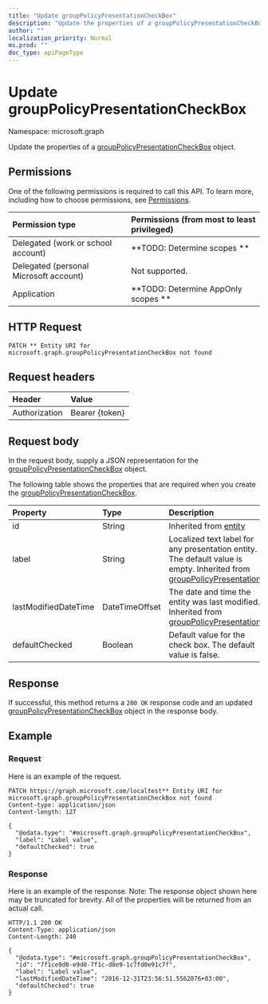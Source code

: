 ```yaml
---
title: "Update groupPolicyPresentationCheckBox"
description: "Update the properties of a groupPolicyPresentationCheckBox object."
author: ""
localization_priority: Normal
ms.prod: ""
doc_type: apiPageType
---
```


# Update groupPolicyPresentationCheckBox

Namespace: microsoft.graph

Update the properties of a [groupPolicyPresentationCheckBox](../resources/grouppolicypresentationcheckbox.md) object.

## Permissions
One of the following permissions is required to call this API. To learn more, including how to choose permissions, see [Permissions](/concepts/permissions-reference.md).

|Permission type|Permissions (from most to least privileged)|
|:---|:---|
|Delegated (work or school account)|**TODO: Determine scopes **|
|Delegated (personal Microsoft account)|Not supported.|
|Application|**TODO: Determine AppOnly scopes **|

## HTTP Request
<!-- {
  "blockType": "ignored"
}
-->
``` http
PATCH ** Entity URI for microsoft.graph.groupPolicyPresentationCheckBox not found
```

## Request headers
|Header|Value|
|:---|:---|
|Authorization|Bearer {token}|

## Request body
In the request body, supply a JSON representation for the [groupPolicyPresentationCheckBox](../resources/grouppolicypresentationcheckbox.md) object.

The following table shows the properties that are required when you create the [groupPolicyPresentationCheckBox](../resources/grouppolicypresentationcheckbox.md).

|Property|Type|Description|
|:---|:---|:---|
|id|String| Inherited from [entity](../resources/entity.md)|
|label|String|Localized text label for any presentation entity. The default value is empty. Inherited from [groupPolicyPresentation](../resources/grouppolicypresentation.md)|
|lastModifiedDateTime|DateTimeOffset|The date and time the entity was last modified. Inherited from [groupPolicyPresentation](../resources/grouppolicypresentation.md)|
|defaultChecked|Boolean|Default value for the check box. The default value is false.|



## Response
If successful, this method returns a `200 OK` response code and an updated [groupPolicyPresentationCheckBox](../resources/grouppolicypresentationcheckbox.md) object in the response body.

## Example

### Request
Here is an example of the request.
<!-- {
  "blockType": "request",
  "name": "update_grouppolicypresentationcheckbox"
}
-->
``` http
PATCH https://graph.microsoft.com/localtest** Entity URI for microsoft.graph.groupPolicyPresentationCheckBox not found
Content-type: application/json
Content-length: 127

{
  "@odata.type": "#microsoft.graph.groupPolicyPresentationCheckBox",
  "label": "Label value",
  "defaultChecked": true
}
```

### Response
Here is an example of the response. Note: The response object shown here may be truncated for brevity. All of the properties will be returned from an actual call.
<!-- {
  "blockType": "response",
  "truncated": true
}
-->
``` http
HTTP/1.1 200 OK
Content-Type: application/json
Content-Length: 240

{
  "@odata.type": "#microsoft.graph.groupPolicyPresentationCheckBox",
  "id": "7f1ce9d0-e9d0-7f1c-d0e9-1c7fd0e91c7f",
  "label": "Label value",
  "lastModifiedDateTime": "2016-12-31T23:56:51.5562076+03:00",
  "defaultChecked": true
}
```

